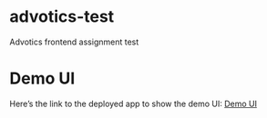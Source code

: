 # advotics-test
Advotics frontend assignment test

# Demo UI
Here’s the link to the deployed app to show the demo UI: 
[Demo UI](https://tyagitalrst.github.io/advotics-test/)


